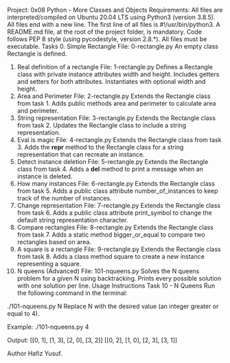 Project: 0x08 Python - More Classes and Objects
Requirements:
All files are interpreted/compiled on Ubuntu 20.04 LTS using Python3 (version 3.8.5).
All files end with a new line.
The first line of all files is #!/usr/bin/python3.
A README.md file, at the root of the project folder, is mandatory.
Code follows PEP 8 style (using pycodestyle, version 2.8.*).
All files must be executable.
Tasks
0. Simple Rectangle
File: 0-rectangle.py
An empty class Rectangle is defined.
1. Real definition of a rectangle
File: 1-rectangle.py
Defines a Rectangle class with private instance attributes width and height.
Includes getters and setters for both attributes.
Instantiates with optional width and height.
2. Area and Perimeter
File: 2-rectangle.py
Extends the Rectangle class from task 1.
Adds public methods area and perimeter to calculate area and perimeter.
3. String representation
File: 3-rectangle.py
Extends the Rectangle class from task 2.
Updates the Rectangle class to include a string representation.
4. Eval is magic
File: 4-rectangle.py
Extends the Rectangle class from task 3.
Adds the __repr__ method to the Rectangle class for a string representation that can recreate an instance.
5. Detect instance deletion
File: 5-rectangle.py
Extends the Rectangle class from task 4.
Adds a __del__ method to print a message when an instance is deleted.
6. How many instances
File: 6-rectangle.py
Extends the Rectangle class from task 5.
Adds a public class attribute number_of_instances to keep track of the number of instances.
7. Change representation
File: 7-rectangle.py
Extends the Rectangle class from task 6.
Adds a public class attribute print_symbol to change the default string representation character.
8. Compare rectangles
File: 8-rectangle.py
Extends the Rectangle class from task 7.
Adds a static method bigger_or_equal to compare two rectangles based on area.
9. A square is a rectangle
File: 9-rectangle.py
Extends the Rectangle class from task 8.
Adds a class method square to create a new instance representing a square.
10. N queens (Advanced)
File: 101-nqueens.py
Solves the N queens problem for a given N using backtracking.
Prints every possible solution with one solution per line.
Usage Instructions
Task 10 - N Queens
Run the following command in the terminal:

./101-nqueens.py N
Replace N with the desired value (an integer greater or equal to 4).

Example:
./101-nqueens.py 4

Output:
[[0, 1], [1, 3], [2, 0], [3, 2]]
[[0, 2], [1, 0], [2, 3], [3, 1]]


Author
Hafiz Yusuf. 
